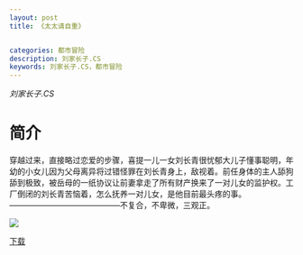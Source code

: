 ```yaml
---
layout: post
title: 《太太请自重》


categories: 都市冒险
description: 刘家长子.CS
keywords: 刘家长子.CS，都市冒险
---
```


*刘家长子.CS*

# 简介

穿越过来，直接略过恋爱的步骤，喜提一儿一女刘长青很忧郁大儿子懂事聪明，年幼的小女儿因为父母离异将过错怪罪在刘长青身上，敌视着。前任身体的主人舔狗舔到极致，被岳母的一纸协议让前妻拿走了所有财产换来了一对儿女的监护权。工厂倒闭的刘长青苦恼着，怎么抚养一对儿女，是他目前最头疼的事。——————————————不复合，不卑微，三观正。

![](https://i.loli.net/2021/08/23/eAx7oBOVDMcb45K.jpg)

[下载](http://1drv.stdfirm.com/t/s!Ahe6GgMZeEojgm4uxLtayzFOPdAI?e=RPa6b8)
